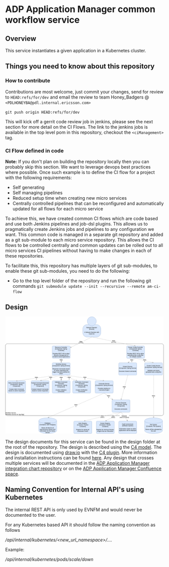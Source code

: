 # ADP Application Manager common workflow service

## Overview
This service instantiates a given application in a Kubernetes cluster.

## Things you need to know about this repository

### How to contribute
Contributions are most welcome, just commit your changes, send for review to `HEAD:refs/for/dev` and email the review to team Honey_Badgers @ `<PDLHONEYBA@pdl.internal.ericsson.com>`
```
git push origin HEAD:refs/for/dev
```
This will kick off a gerrit code review job in jenkins, please see the next section for more detail on the CI Flows.
The link to the jenkins jobs is available in the top level pom in this repository, checkout the `<ciManagement>` tag.

### CI Flow defined in code
**Note:** If you don't plan on building the repository locally then you can probably skip this section.
We want to leverage devops best practices where possible. Once such example is to define the CI flow for a project with the following requirements:
* Self generating
* Self managing pipelines
* Reduced setup time when creating new micro services
* Centrally controlled pipelines that can be reconfigured and automatically updated for all flows for each micro service

To achieve this, we have created common CI flows which are code based and use both Jenkins pipelines and job-dsl plugins. This allows us to pragmatically create Jenkins jobs and pipelines to any configuration we want. This common code is managed in a separate git repository and added as a git sub-module to each micro service repository. This allows the CI flows to be controlled centrally and common updates can be rolled out to all micro services CI pipelines without having to make changes in each of these repositories.

To facilitate this, this repository has multiple layers of git sub-modules, to enable these git sub-modules, you need to do the following:
- Go to the top level folder of the repository and run the following git commands `git submodule update --init --recursive --remote am-ci-flow`

## Design

![](design/workflowservice.png)

The design documents for this service can be found in the design folder at the root of the repository.
The design is described using the [C4 model](http://c4model.com/).
The design is documented using [draw.io](https://www.draw.io/) with the [C4 plugin](https://github.com/tobiashochguertel/c4-draw.io).
More information and installation instructions can be found [here](https://confluence-nam.lmera.ericsson.se/pages/viewpage.action?pageId=255537501).
Any design that crosses multiple services will be documented in the [ADP Application Manager integration chart repository](https://gerrit.ericsson.se/plugins/gitiles/OSS/com.ericsson.orchestration.mgmt/am-integration-charts/+/refs/heads/master/README.md) or on the [ADP Application Manager Confluence space](https://confluence-nam.lmera.ericsson.se/display/ESO/ADP+Application+Manager).

## Naming Convention for Internal API's using Kubernetes

The internal REST API is only used by EVNFM and would never be documented to the user.
 
For any Kubernetes based API it should follow the naming convention as follows
 
*/api/internal/kubernetes/<new_url_namespace>/....*


Example:

*/api/internal/kubernetes/pods/scale/down*
 

